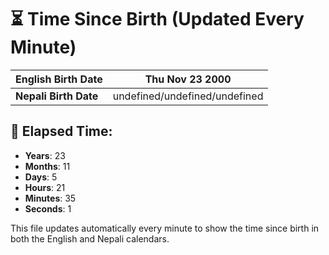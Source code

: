# ⏳ Time Since Birth (Updated Every Minute)

| **English Birth Date** | Thu Nov 23 2000 |
|------------------------|-------------------------------------|
| **Nepali Birth Date**  | undefined/undefined/undefined                  |

## 📅 Elapsed Time:

- **Years**: 23
- **Months**: 11
- **Days**: 5
- **Hours**: 21
- **Minutes**: 35
- **Seconds**: 1

This file updates automatically every minute to show the time since birth in both the English and Nepali calendars.